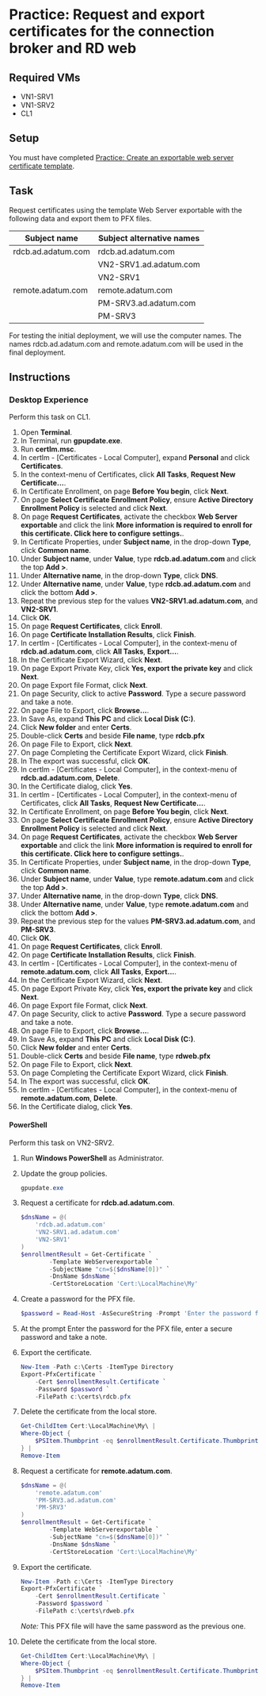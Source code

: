 # Practice: Request and export certificates for the connection broker and RD web

## Required VMs

* VN1-SRV1
* VN1-SRV2
* CL1

## Setup

You must have completed [Practice: Create an exportable web server certificate template](Create-an-exportable-web-server-certificate-template.md).

## Task

Request certificates using the template Web Server exportable with the following data and export them to PFX files.

| Subject name       | Subject alternative names |
|--------------------|---------------------------|
| rdcb.ad.adatum.com | rdcb.ad.adatum.com        |
|                    | VN2-SRV1.ad.adatum.com    |
|                    | VN2-SRV1                  |
| remote.adatum.com  | remote.adatum.com         |
|                    | PM-SRV3.ad.adatum.com     |
|                    | PM-SRV3                   |

For testing the initial deployment, we will use the computer names. The names rdcb.ad.adatum.com and remote.adatum.com will be used in the final deployment.

## Instructions

### Desktop Experience

Perform this task on CL1.

1. Open **Terminal**.
1. In Terminal, run **gpupdate.exe**.
1. Run **certlm.msc**.
1. In certlm - [Certificates - Local Computer], expand **Personal** and click **Certificates**.
1. In the context-menu of Certificates, click **All Tasks**, **Request New Certificate...**.
1. In Certificate Enrollment, on page **Before You begin**, click **Next**.
1. On page **Select Certificate Enrollment Policy**, ensure **Active Directory Enrollment Policy** is selected and click **Next**.
1. On page **Request Certificates**, activate the checkbox **Web Server exportable** and click the link **More information is required to enroll for this certificate. Click here to configure settings.**.
1. In Certificate Properties, under **Subject name**, in the drop-down **Type**, click **Common name**.
1. Under **Subject name**, under **Value**, type **rdcb.ad.adatum.com** and click the top **Add >**.
1. Under **Alternative name**, in the drop-down **Type**, click **DNS**.
1. Under **Alternative name**, under **Value**, type **rdcb.ad.adatum.com** and click the bottom **Add >**.
1. Repeat the previous step for the values **VN2-SRV1.ad.adatum.com**, and **VN2-SRV1**.
1. Click **OK**.
1. On page **Request Certificates**, click **Enroll**.
1. On page **Certificate Installation Results**, click **Finish**.
1. In certlm - [Certificates - Local Computer], in the context-menu of **rdcb.ad.adatum.com**, click **All Tasks**, **Export...**.
1. In the Certificate Export Wizard, click **Next**.
1. On page Export Private Key, click **Yes, export the private key** and click **Next**.
1. On page Export file Format, click **Next**.
1. On page Security, click to active **Password**. Type a secure password and take a note.
1. On page File to Export, click **Browse...**.
1. In Save As, expand **This PC** and click **Local Disk (C:)**.
1. Click **New folder** and enter **Certs**.
1. Double-click **Certs** and beside **File name**, type **rdcb.pfx**
1. On page File to Export, click **Next**.
1. On page Completing the Certificate Export Wizard, click **Finish**.
1. In The export was successful, click **OK**.
1. In certlm - [Certificates - Local Computer], in the context-menu of **rdcb.ad.adatum.com**, **Delete**.
1. In the Certificate dialog, click **Yes**.
1. In certlm - [Certificates - Local Computer], in the context-menu of Certificates, click **All Tasks**, **Request New Certificate...**.
1. In Certificate Enrollment, on page **Before You begin**, click **Next**.
1. On page **Select Certificate Enrollment Policy**, ensure **Active Directory Enrollment Policy** is selected and click **Next**.
1. On page **Request Certificates**, activate the checkbox **Web Server exportable** and click the link **More information is required to enroll for this certificate. Click here to configure settings.**.
1. In Certificate Properties, under **Subject name**, in the drop-down **Type**, click **Common name**.
1. Under **Subject name**, under **Value**, type **remote.adatum.com** and click the top **Add >**.
1. Under **Alternative name**, in the drop-down **Type**, click **DNS**.
1. Under **Alternative name**, under **Value**, type **remote.adatum.com** and click the bottom **Add >**.
1. Repeat the previous step for the values **PM-SRV3.ad.adatum.com**, and **PM-SRV3**.
1. Click **OK**.
1. On page **Request Certificates**, click **Enroll**.
1. On page **Certificate Installation Results**, click **Finish**.
1. In certlm - [Certificates - Local Computer], in the context-menu of **remote.adatum.com**, click **All Tasks**, **Export...**.
1. In the Certificate Export Wizard, click **Next**.
1. On page Export Private Key, click **Yes, export the private key** and click **Next**.
1. On page Export file Format, click **Next**.
1. On page Security, click to active **Password**. Type a secure password and take a note.
1. On page File to Export, click **Browse...**.
1. In Save As, expand **This PC** and click **Local Disk (C:)**.
1. Click **New folder** and enter **Certs**.
1. Double-click **Certs** and beside **File name**, type **rdweb.pfx**
1. On page File to Export, click **Next**.
1. On page Completing the Certificate Export Wizard, click **Finish**.
1. In The export was successful, click **OK**.
1. In certlm - [Certificates - Local Computer], in the context-menu of **remote.adatum.com**, **Delete**.
1. In the Certificate dialog, click **Yes**.

#### PowerShell

Perform this task on VN2-SRV2.

1. Run **Windows PowerShell** as Administrator.
1. Update the group policies.

    ````powershell
    gpupdate.exe
    ````

1. Request a certificate for **rdcb.ad.adatum.com**.

    ````powershell
    $dnsName = @(
        'rdcb.ad.adatum.com'
        'VN2-SRV1.ad.adatum.com'
        'VN2-SRV1'
    )
    $enrollmentResult = Get-Certificate `
            -Template WebServerexportable `
            -SubjectName "cn=$($dnsName[0])" `
            -DnsName $dnsName `
            -CertStoreLocation 'Cert:\LocalMachine\My'
    ````

1. Create a password for the PFX file.

    ````powershell
    $password = Read-Host -AsSecureString -Prompt 'Enter the password for the PFX file'
    ````

1. At the prompt Enter the password for the PFX file, enter a secure password and take a note.

1. Export the certificate.

    ````powershell
    New-Item -Path c:\Certs -ItemType Directory
    Export-PfxCertificate `
        -Cert $enrollmentResult.Certificate `
        -Password $password `
        -FilePath c:\certs\rdcb.pfx
    ````

1. Delete the certificate from the local store.

    ````powershell
    Get-ChildItem Cert:\LocalMachine\My\ |
    Where-Object {
        $PSItem.Thumbprint -eq $enrollmentResult.Certificate.Thumbprint
    } |
    Remove-Item
    ````

1. Request a certificate for **remote.adatum.com**.

    ````powershell
    $dnsName = @(
        'remote.adatum.com'
        'PM-SRV3.ad.adatum.com'
        'PM-SRV3'
    )
    $enrollmentResult = Get-Certificate `
            -Template WebServerexportable `
            -SubjectName "cn=$($dnsName[0])" `
            -DnsName $dnsName `
            -CertStoreLocation 'Cert:\LocalMachine\My'
    ````

1. Export the certificate.

    ````powershell
    New-Item -Path c:\Certs -ItemType Directory
    Export-PfxCertificate `
        -Cert $enrollmentResult.Certificate `
        -Password $password `
        -FilePath c:\certs\rdweb.pfx
    ````

    *Note:* This PFX file will have the same password as the previous one.

1. Delete the certificate from the local store.

    ````powershell
    Get-ChildItem Cert:\LocalMachine\My\ |
    Where-Object {
        $PSItem.Thumbprint -eq $enrollmentResult.Certificate.Thumbprint
    } |
    Remove-Item
    ````
